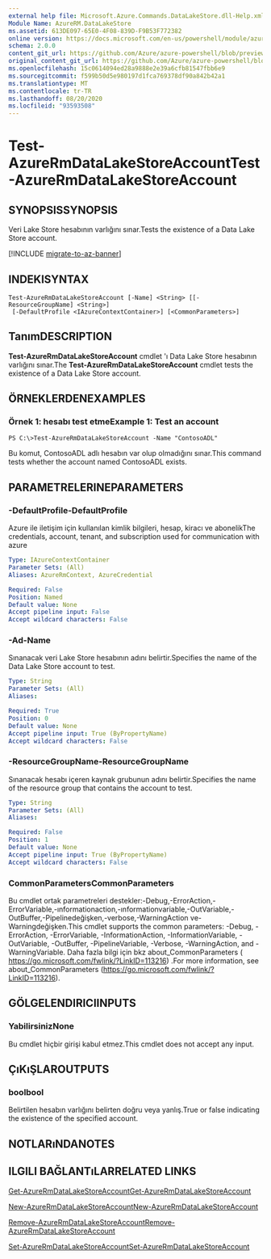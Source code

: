 ```yaml
---
external help file: Microsoft.Azure.Commands.DataLakeStore.dll-Help.xml
Module Name: AzureRM.DataLakeStore
ms.assetid: 613DE097-65E0-4F08-839D-F9B53F772382
online version: https://docs.microsoft.com/en-us/powershell/module/azurerm.datalakestore/test-azurermdatalakestoreaccount
schema: 2.0.0
content_git_url: https://github.com/Azure/azure-powershell/blob/preview/src/ResourceManager/DataLakeStore/Commands.DataLakeStore/help/Test-AzureRmDataLakeStoreAccount.md
original_content_git_url: https://github.com/Azure/azure-powershell/blob/preview/src/ResourceManager/DataLakeStore/Commands.DataLakeStore/help/Test-AzureRmDataLakeStoreAccount.md
ms.openlocfilehash: 15c0614094ed28a9888e2e39a6cfb81547fbb6e9
ms.sourcegitcommit: f599b50d5e980197d1fca769378df90a842b42a1
ms.translationtype: MT
ms.contentlocale: tr-TR
ms.lasthandoff: 08/20/2020
ms.locfileid: "93593508"
---
```

# <span data-ttu-id="b139d-101">Test-AzureRmDataLakeStoreAccount</span><span class="sxs-lookup"><span data-stu-id="b139d-101">Test-AzureRmDataLakeStoreAccount</span></span>

## <span data-ttu-id="b139d-102">SYNOPSIS</span><span class="sxs-lookup"><span data-stu-id="b139d-102">SYNOPSIS</span></span>
<span data-ttu-id="b139d-103">Veri Lake Store hesabının varlığını sınar.</span><span class="sxs-lookup"><span data-stu-id="b139d-103">Tests the existence of a Data Lake Store account.</span></span>

[!INCLUDE [migrate-to-az-banner](../../includes/migrate-to-az-banner.md)]

## <span data-ttu-id="b139d-104">INDEKI</span><span class="sxs-lookup"><span data-stu-id="b139d-104">SYNTAX</span></span>

```
Test-AzureRmDataLakeStoreAccount [-Name] <String> [[-ResourceGroupName] <String>]
 [-DefaultProfile <IAzureContextContainer>] [<CommonParameters>]
```

## <span data-ttu-id="b139d-105">Tanım</span><span class="sxs-lookup"><span data-stu-id="b139d-105">DESCRIPTION</span></span>
<span data-ttu-id="b139d-106">**Test-AzureRmDataLakeStoreAccount** cmdlet 'ı Data Lake Store hesabının varlığını sınar.</span><span class="sxs-lookup"><span data-stu-id="b139d-106">The **Test-AzureRmDataLakeStoreAccount** cmdlet tests the existence of a Data Lake Store account.</span></span>

## <span data-ttu-id="b139d-107">ÖRNEKLERDEN</span><span class="sxs-lookup"><span data-stu-id="b139d-107">EXAMPLES</span></span>

### <span data-ttu-id="b139d-108">Örnek 1: hesabı test etme</span><span class="sxs-lookup"><span data-stu-id="b139d-108">Example 1: Test an account</span></span>
```
PS C:\>Test-AzureRmDataLakeStoreAccount -Name "ContosoADL"
```

<span data-ttu-id="b139d-109">Bu komut, ContosoADL adlı hesabın var olup olmadığını sınar.</span><span class="sxs-lookup"><span data-stu-id="b139d-109">This command tests whether the account named ContosoADL exists.</span></span>

## <span data-ttu-id="b139d-110">PARAMETRELERINE</span><span class="sxs-lookup"><span data-stu-id="b139d-110">PARAMETERS</span></span>

### <span data-ttu-id="b139d-111">-DefaultProfile</span><span class="sxs-lookup"><span data-stu-id="b139d-111">-DefaultProfile</span></span>
<span data-ttu-id="b139d-112">Azure ile iletişim için kullanılan kimlik bilgileri, hesap, kiracı ve abonelik</span><span class="sxs-lookup"><span data-stu-id="b139d-112">The credentials, account, tenant, and subscription used for communication with azure</span></span>

```yaml
Type: IAzureContextContainer
Parameter Sets: (All)
Aliases: AzureRmContext, AzureCredential

Required: False
Position: Named
Default value: None
Accept pipeline input: False
Accept wildcard characters: False
```

### <span data-ttu-id="b139d-113">-Ad</span><span class="sxs-lookup"><span data-stu-id="b139d-113">-Name</span></span>
<span data-ttu-id="b139d-114">Sınanacak veri Lake Store hesabının adını belirtir.</span><span class="sxs-lookup"><span data-stu-id="b139d-114">Specifies the name of the Data Lake Store account to test.</span></span>

```yaml
Type: String
Parameter Sets: (All)
Aliases: 

Required: True
Position: 0
Default value: None
Accept pipeline input: True (ByPropertyName)
Accept wildcard characters: False
```

### <span data-ttu-id="b139d-115">-ResourceGroupName</span><span class="sxs-lookup"><span data-stu-id="b139d-115">-ResourceGroupName</span></span>
<span data-ttu-id="b139d-116">Sınanacak hesabı içeren kaynak grubunun adını belirtir.</span><span class="sxs-lookup"><span data-stu-id="b139d-116">Specifies the name of the resource group that contains the account to test.</span></span>

```yaml
Type: String
Parameter Sets: (All)
Aliases: 

Required: False
Position: 1
Default value: None
Accept pipeline input: True (ByPropertyName)
Accept wildcard characters: False
```

### <span data-ttu-id="b139d-117">CommonParameters</span><span class="sxs-lookup"><span data-stu-id="b139d-117">CommonParameters</span></span>
<span data-ttu-id="b139d-118">Bu cmdlet ortak parametreleri destekler:-Debug,-ErrorAction,-ErrorVariable,-ınformationaction,-ınformationvariable,-OutVariable,-OutBuffer,-Pipelinedeğişken,-verbose,-WarningAction ve-Warningdeğişken.</span><span class="sxs-lookup"><span data-stu-id="b139d-118">This cmdlet supports the common parameters: -Debug, -ErrorAction, -ErrorVariable, -InformationAction, -InformationVariable, -OutVariable, -OutBuffer, -PipelineVariable, -Verbose, -WarningAction, and -WarningVariable.</span></span> <span data-ttu-id="b139d-119">Daha fazla bilgi için bkz about_CommonParameters ( https://go.microsoft.com/fwlink/?LinkID=113216) .</span><span class="sxs-lookup"><span data-stu-id="b139d-119">For more information, see about_CommonParameters (https://go.microsoft.com/fwlink/?LinkID=113216).</span></span>

## <span data-ttu-id="b139d-120">GÖLGELENDIRICI</span><span class="sxs-lookup"><span data-stu-id="b139d-120">INPUTS</span></span>

### <span data-ttu-id="b139d-121">Yabilirsiniz</span><span class="sxs-lookup"><span data-stu-id="b139d-121">None</span></span>
<span data-ttu-id="b139d-122">Bu cmdlet hiçbir girişi kabul etmez.</span><span class="sxs-lookup"><span data-stu-id="b139d-122">This cmdlet does not accept any input.</span></span>

## <span data-ttu-id="b139d-123">ÇıKıŞLAR</span><span class="sxs-lookup"><span data-stu-id="b139d-123">OUTPUTS</span></span>

### <span data-ttu-id="b139d-124">bool</span><span class="sxs-lookup"><span data-stu-id="b139d-124">bool</span></span>
<span data-ttu-id="b139d-125">Belirtilen hesabın varlığını belirten doğru veya yanlış.</span><span class="sxs-lookup"><span data-stu-id="b139d-125">True or false indicating the existence of the specified account.</span></span>

## <span data-ttu-id="b139d-126">NOTLARıNDA</span><span class="sxs-lookup"><span data-stu-id="b139d-126">NOTES</span></span>

## <span data-ttu-id="b139d-127">ILGILI BAĞLANTıLAR</span><span class="sxs-lookup"><span data-stu-id="b139d-127">RELATED LINKS</span></span>

[<span data-ttu-id="b139d-128">Get-AzureRmDataLakeStoreAccount</span><span class="sxs-lookup"><span data-stu-id="b139d-128">Get-AzureRmDataLakeStoreAccount</span></span>](./Get-AzureRmDataLakeStoreAccount.md)

[<span data-ttu-id="b139d-129">New-AzureRmDataLakeStoreAccount</span><span class="sxs-lookup"><span data-stu-id="b139d-129">New-AzureRmDataLakeStoreAccount</span></span>](./New-AzureRmDataLakeStoreAccount.md)

[<span data-ttu-id="b139d-130">Remove-AzureRmDataLakeStoreAccount</span><span class="sxs-lookup"><span data-stu-id="b139d-130">Remove-AzureRmDataLakeStoreAccount</span></span>](./Remove-AzureRmDataLakeStoreAccount.md)

[<span data-ttu-id="b139d-131">Set-AzureRmDataLakeStoreAccount</span><span class="sxs-lookup"><span data-stu-id="b139d-131">Set-AzureRmDataLakeStoreAccount</span></span>](./Set-AzureRmDataLakeStoreAccount.md)


